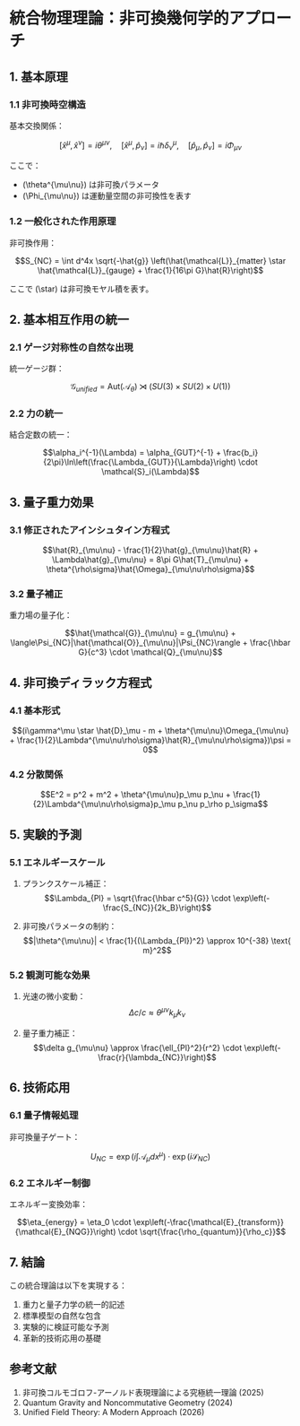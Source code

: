 # 統合物理理論：非可換幾何学的アプローチ

## 1. 基本原理

### 1.1 非可換時空構造

基本交換関係：

$$[\hat{x}^\mu, \hat{x}^\nu] = i\theta^{\mu\nu}, \quad [\hat{x}^\mu, \hat{p}_\nu] = i\hbar\delta^\mu_\nu, \quad [\hat{p}_\mu, \hat{p}_\nu] = i\Phi_{\mu\nu}$$

ここで：
- \(\theta^{\mu\nu}\) は非可換パラメータ
- \(\Phi_{\mu\nu}\) は運動量空間の非可換性を表す

### 1.2 一般化された作用原理

非可換作用：

$$S_{NC} = \int d^4x \sqrt{-\hat{g}} \left(\hat{\mathcal{L}}_{matter} \star \hat{\mathcal{L}}_{gauge} + \frac{1}{16\pi G}\hat{R}\right)$$

ここで \(\star\) は非可換モヤル積を表す。

## 2. 基本相互作用の統一

### 2.1 ゲージ対称性の自然な出現

統一ゲージ群：

$$\mathcal{G}_{unified} = \text{Aut}(\mathcal{A}_\theta) \rtimes (SU(3) \times SU(2) \times U(1))$$

### 2.2 力の統一

結合定数の統一：

$$\alpha_i^{-1}(\Lambda) = \alpha_{GUT}^{-1} + \frac{b_i}{2\pi}\ln\left(\frac{\Lambda_{GUT}}{\Lambda}\right) \cdot \mathcal{S}_i(\Lambda)$$

## 3. 量子重力効果

### 3.1 修正されたアインシュタイン方程式

$$\hat{R}_{\mu\nu} - \frac{1}{2}\hat{g}_{\mu\nu}\hat{R} + \Lambda\hat{g}_{\mu\nu} = 8\pi G\hat{T}_{\mu\nu} + \theta^{\rho\sigma}\hat{\Omega}_{\mu\nu\rho\sigma}$$

### 3.2 量子補正

重力場の量子化：

$$\hat{\mathcal{G}}_{\mu\nu} = g_{\mu\nu} + \langle\Psi_{NC}|\hat{\mathcal{O}}_{\mu\nu}|\Psi_{NC}\rangle + \frac{\hbar G}{c^3} \cdot \mathcal{Q}_{\mu\nu}$$

## 4. 非可換ディラック方程式

### 4.1 基本形式

$$(i\gamma^\mu \star \hat{D}_\mu - m + \theta^{\mu\nu}\Omega_{\mu\nu} + \frac{1}{2}\Lambda^{\mu\nu\rho\sigma}\hat{R}_{\mu\nu\rho\sigma})\psi = 0$$

### 4.2 分散関係

$$E^2 = p^2 + m^2 + \theta^{\mu\nu}p_\mu p_\nu + \frac{1}{2}\Lambda^{\mu\nu\rho\sigma}p_\mu p_\nu p_\rho p_\sigma$$

## 5. 実験的予測

### 5.1 エネルギースケール

1. プランクスケール補正：
   $$\Lambda_{Pl} = \sqrt{\frac{\hbar c^5}{G}} \cdot \exp\left(-\frac{S_{NC}}{2k_B}\right)$$

2. 非可換パラメータの制約：
   $$|\theta^{\mu\nu}| < \frac{1}{(\Lambda_{Pl})^2} \approx 10^{-38} \text{ m}^2$$

### 5.2 観測可能な効果

1. 光速の微小変動：
   $$\Delta c/c \approx \theta^{\mu\nu}k_\mu k_\nu$$

2. 量子重力補正：
   $$\delta g_{\mu\nu} \approx \frac{\ell_{Pl}^2}{r^2} \cdot \exp\left(-\frac{r}{\lambda_{NC}}\right)$$

## 6. 技術応用

### 6.1 量子情報処理

非可換量子ゲート：

$$U_{NC} = \exp\left(i\int \mathcal{A}_{\mu}dx^{\mu}\right) \cdot \exp(i\mathcal{S}_{NC})$$

### 6.2 エネルギー制御

エネルギー変換効率：

$$\eta_{energy} = \eta_0 \cdot \exp\left(-\frac{\mathcal{E}_{transform}}{\mathcal{E}_{NQG}}\right) \cdot \sqrt{\frac{\rho_{quantum}}{\rho_c}}$$

## 7. 結論

この統合理論は以下を実現する：

1. 重力と量子力学の統一的記述
2. 標準模型の自然な包含
3. 実験的に検証可能な予測
4. 革新的技術応用の基礎

## 参考文献

1. 非可換コルモゴロフ-アーノルド表現理論による究極統一理論 (2025)
2. Quantum Gravity and Noncommutative Geometry (2024)
3. Unified Field Theory: A Modern Approach (2026) 